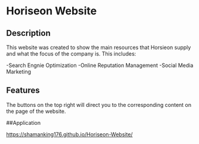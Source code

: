 # Horiseon Website


## Description

This website was created to show the main resources that Horsieon supply and what the focus of the company is. This includes:

-Search Engnie Optimization
-Online Reputation Management
-Social Media Marketing


## Features

The buttons on the top right will direct you to the corresponding content on the page of the website.

##Application

https://shamanking176.github.io/Horiseon-Website/
